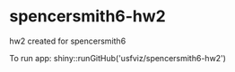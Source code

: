 # spencersmith6-hw2
hw2 created for spencersmith6


To run app: shiny::runGitHub('usfviz/spencersmith6-hw2')
